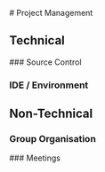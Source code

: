 # Project Management
## Technical
### Source Control
### IDE / Environment
## Non-Technical
### Group Organisation
### Meetings
